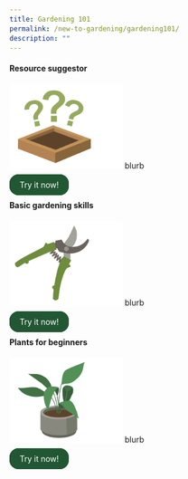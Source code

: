 ```yaml
---
title: Gardening 101
permalink: /new-to-gardening/gardening101/
description: ""
---
```

<style>
		  .button-primary {
    background-color: #215732;
    border: 2px solid #215732;
    padding: 0.5rem 1rem;
  	border-radius: 1rem;
    color: white !important;
	  text-decoration: none !important;
  }
</style>

<div class="container">
  <div class="row">
    <div class="col">
     <h4>Resource suggestor</h4>
	      <img style="height:150px; width:200px" src="/images/Landing_page/Gardening101/questionmarks.png">
			blurb<br><br>
			<a class="button-primary" href="https://staging.dmhtu0pi4p9u7.amplifyapp.com/digital-tools/soilcalculator/">Try it now!</a>
      </div>
		<div class="col">
			<h4>Basic gardening skills</h4>
	      <img style="height:150px; width:200px" src="/images/Landing_page/Gardening101/secateurs.png">
			blurb<br><br>
			<a class="button-primary" href="https://staging.dmhtu0pi4p9u7.amplifyapp.com/digital-tools/soilcalculator/">Try it now!</a>
      </div>
		<div class="col">
			<h4>Plants for beginners</h4>
	      <img style="height:150px; width:200px" src="/images/Landing_page/Gardening101/pottedplant.png">
			blurb<br><br>
						<a class="button-primary" href="https://staging.dmhtu0pi4p9u7.amplifyapp.com/digital-tools/soilcalculator/">Try it now!</a>
      </div>
	</div>
	</div>
